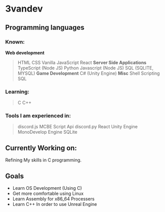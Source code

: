 # 3vandev
## Programming languages
### Known:
**Web development**
> HTML
> CSS
> Vanilla JavaScript
> React
**Server Side Applications**
> TypeScript (Node JS)
> Python
> Javascript (Node JS)
> SQL (SQLITE, MYSQL)
**Game Development**
> C# (Unity Engine)
**Misc**
> Shell Scripting
> SQL
### Learning:
> C
> C++

### Tools I am experienced in:
> discord.js
> MCBE Script Api
> discord.py
> React
> Unity Engine
> MonoDevelop Engine
> SQLite

## Currently Working on:
Refining My skills in C programming.

## Goals
- Learn OS Development (Using C)
- Get more comfortable using Linux
- Learn Assembly for x86_64 Processers
- Learn C++ In order to use Unreal Engine
